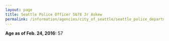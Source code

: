 ```yaml
---
layout: page
title: Seattle Police Officer 5678 Jr Askew
permalink: /information/agencies/city_of_seattle/seattle_police_department/copbook/5678/
---
```


**Age as of Feb. 24, 2016:** 57
